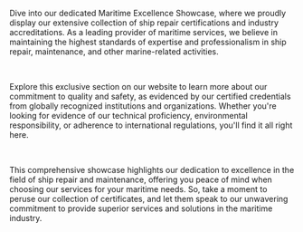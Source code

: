 Dive into our dedicated Maritime Excellence Showcase, where we proudly display
our extensive collection of ship repair certifications and industry
accreditations. As a leading provider of maritime services, we believe in
maintaining the highest standards of expertise and professionalism in ship
repair, maintenance, and other marine-related activities.

&nbsp;

Explore this exclusive section on our website to learn more about our commitment
to quality and safety, as evidenced by our certified credentials from globally
recognized institutions and organizations. Whether you're looking for evidence
of our technical proficiency, environmental responsibility, or adherence to
international regulations, you'll find it all right here.

&nbsp;

This comprehensive showcase highlights our dedication to excellence in the field
of ship repair and maintenance, offering you peace of mind when choosing our
services for your maritime needs. So, take a moment to peruse our collection of
certificates, and let them speak to our unwavering commitment to provide
superior services and solutions in the maritime industry.
